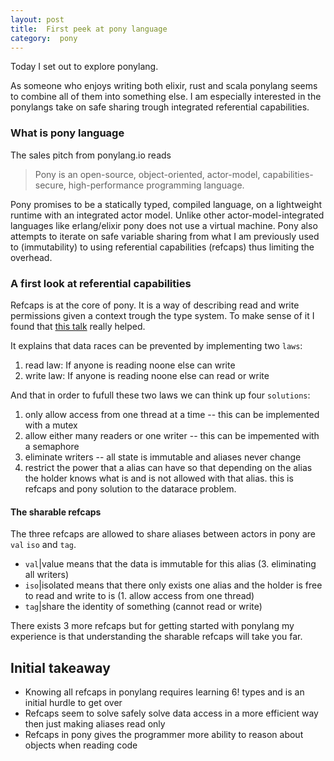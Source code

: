 ```yaml
---
layout: post
title:  First peek at pony language
category:  pony
---
```


Today I set out to explore ponylang.

As someone who enjoys writing both elixir, rust and scala 
ponylang seems to combine all of them into something else.
I am especially interested in the ponylangs take on 
safe sharing trough integrated referential capabilities.


### What is pony language

The sales pitch from ponylang.io reads

> Pony is an open-source, object-oriented, actor-model, capabilities-secure, high-performance programming language.

Pony promises to be a statically typed, compiled language, on a lightweight runtime with an integrated actor model.
Unlike other actor-model-integrated languages like erlang/elixir pony does not use a virtual machine.
Pony also attempts to iterate on safe variable sharing from what I am previously used to (immutability)
to using referential capabilities (refcaps) thus limiting the overhead.


### A first look at referential capabilities

Refcaps is at the core of pony. It is a way of describing read and write permissions given a context
trough the type system. To make sense of it I found that [this talk](https://www.youtube.com/watch?v=u1JfYa413fY) really helped.

It explains that data races can be prevented by implementing two `laws`:

1. read law: If anyone is reading noone else can write
2. write law: If anyone is reading noone else can read or write

And that in order to fufull these two laws we can think up four `solutions`:

1. only allow access from one thread at a time -- this can be implemented with a mutex
2. allow either many readers or one writer -- this can be impemented with a semaphore
3. eliminate writers -- all state is immutable and aliases never change
4. restrict the power that a alias can have so that depending on the alias the holder knows what is and 
   is not allowed with that alias. this is refcaps and pony solution to the datarace problem.


#### The sharable refcaps

The three refcaps are allowed to share aliases between actors in pony are `val` `iso` and `tag`.

- `val`|value means that the data is immutable for this alias (3. eliminating all writers)
- `iso`|isolated means that there only exists one alias and the holder is free to read and write to is (1. allow access from one thread)
- `tag`|share the identity of something (cannot read or write)

There exists 3 more refcaps but for getting started with ponylang my experience is that understanding
the sharable refcaps will take you far.

## Initial takeaway

- Knowing all refcaps in ponylang requires learning 6! types and is an initial hurdle to get over
- Refcaps seem to solve safely solve data access in a more efficient way then just making aliases read only
- Refcaps in pony gives the programmer more ability to reason about objects when reading code
